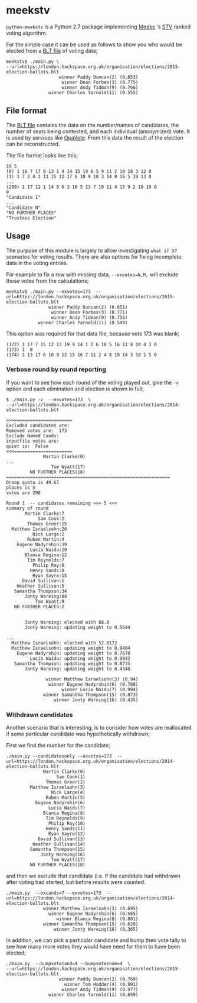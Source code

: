 
# meekstv
`python-meekstv` is a Python 2.7 package implementing [Meeks](https://en.wikipedia.org/wiki/Counting_single_transferable_votes#Meek) 's
[STV](https://en.wikipedia.org/wiki/Single_transferable_vote) ranked voting
algorithm.

For the simple case it can be used as follows to show you who would
be elected from a [BLT file](https://www.opavote.com/help/overview#blt-file-format) of voting data;

~~~~
meekstv$ ./main.py \
--url=https://london.hackspace.org.uk/organisation/elections/2015-election-ballots.blt
                    winner Paddy Duncan(2) (0.653)
                     winner Dean Forbes(3) (0.775)
                     winner Andy Tidman(9) (0.766)
                winner Charles Yarnold(11) (0.555)
~~~~

## File format

The [BLT file](https://www.opavote.com/help/overview#blt-file-format) contains the data on the number/names of candidates, the number of
seats being contested, and each individual (anonymized) vote. It is used by
services like [OpaVote](https://www.opavote.com/). From this data
the result of the election can be reconstructed.

The file format looks like
this;

~~~~
19 5
(0) 1 16 7 17 8 13 1 4 14 15 19 6 5 9 11 2 10 18 3 12 0
(1) 1 7 2 4 1 11 15 12 17 6 10 9 18 3 14 8 16 5 19 13 0
...
(299) 1 17 12 1 14 8 6 3 16 5 13 7 10 11 4 15 9 2 18 19 0
0
"Candidate 1"
...
"Candidate N"
"NO FURTHER PLACES"
"Trustees Election"
~~~~

## Usage

The purpose of this module is largely to allow investigating `what if X?`
scenarios for voting results. There are also options for fixing incomplete data
in the voting entries.

For example to fix a row with missing data,
`--exvotes=N,M,` will exclude those votes from the calculations;

~~~~
meekstv$ ./main.py --exvotes=173  --url=https://london.hackspace.org.uk/organisation/elections/2015-election-ballots.blt
                winner Paddy Duncan(2) (0.651)
                 winner Dean Forbes(3) (0.771)
                 winner Andy Tidman(9) (0.756)
            winner Charles Yarnold(11) (0.549)
~~~~

This option was required for that data file, because vote 173 was blank;

~~~~
(172) 1 17 7 15 12 13 19 9 14 1 2 6 18 5 16 11 8 10 4 3 0
(173) 1  0
(174) 1 13 17 6 10 9 12 15 16 7 11 2 4 8 19 14 3 18 1 5 0
~~~~

### Verbose round by round reporting

If you want to see how each round of the voting played out, give the `-v` option
and each elimination and election is shown in full;

~~~~
$ ./main.py -v  --exvotes=173  \
--url=https://london.hackspace.org.uk/organisation/elections/2014-election-ballots.blt

>>>======================
Excluded candidates are:
Removed votes are:  173
Exclude Named Cands:
inputfile votes are:
quiet is:  False
<<<======================
              Martin Clarke(0)
...
                 Tom Wyatt(17)
         NO FURTHER PLACES(18)
==============================================================
Droop quota is 49.67
places is 5
votes are 298

Round 1  -- candidates remaining >>> 5 <<<
summary of round
       Martin Clarke:7
            Sam Cook:2
        Thomas Greer:15
  Matthew Israelsohn:20
          Nick Large:2
        Ruben Martin:4
    Eugene Nadyrshin:39
         Lucia Naidu:20
       Blanca Regina:12
        Tim Reynolds:7
          Philip Roy:8
         Henry Sands:8
          Ryan Sayre:15
      David Sullivan:1
    Heather Sullivan:5
   Samantha Thompson:34
       Jonty Wareing:88
           Tom Wyatt:9
   NO FURTHER PLACES:2


       Jonty Wareing: elected with 88.0
       Jonty Wareing: updating weight to 0.5644

...
  Matthew Israelsohn: elected with 52.8172
  Matthew Israelsohn: updating weight to 0.9404
    Eugene Nadyrshin: updating weight to 0.7678
         Lucia Naidu: updating weight to 0.9942
   Samantha Thompson: updating weight to 0.8735
       Jonty Wareing: updating weight to 0.4348

               winner Matthew Israelsohn(3) (0.94)
                winner Eugene Nadyrshin(6) (0.768)
                     winner Lucia Naidu(7) (0.994)
              winner Samantha Thompson(15) (0.873)
                  winner Jonty Wareing(16) (0.435)
~~~~

### Withdrawn candidates

Another scenario that is interesting, is to consider how votes are reallocated
if some particular candidate was hypothetically withdrawn;

First we find the number for the candidate;

~~~~
./main.py --candidatesonly --exvotes=173  --url=https://london.hackspace.org.uk/organisation/elections/2014-election-ballots.blt
              Martin Clarke(0)
                   Sam Cook(1)
               Thomas Greer(2)
         Matthew Israelsohn(3)
                 Nick Large(4)
               Ruben Martin(5)
           Eugene Nadyrshin(6)
                Lucia Naidu(7)
              Blanca Regina(8)
               Tim Reynolds(9)
                Philip Roy(10)
               Henry Sands(11)
                Ryan Sayre(12)
            David Sullivan(13)
          Heather Sullivan(14)
         Samantha Thompson(15)
             Jonty Wareing(16)
                 Tom Wyatt(17)
         NO FURTHER PLACES(18)
~~~~

and then we exclude that candidate (i.e. if the candidate had withdrawn after
voting had started, but before results were counted.

~~~~
./main.py  --excands=7 --exvotes=173  --url=https://london.hackspace.org.uk/organisation/elections/2014-election-ballots.blt
              winner Matthew Israelsohn(3) (0.695)
                winner Eugene Nadyrshin(6) (0.565)
                   winner Blanca Regina(8) (0.801)
              winner Samantha Thompson(15) (0.629)
                  winner Jonty Wareing(16) (0.365)
~~~~

In addition, we can pick a particular candidate and bump their vote tally to see
how many more votes they would have need for them to have been elected;

~~~~
./main.py  --bumpvotecand=4 --bumpvotesnum=4  \
--url=https://london.hackspace.org.uk/organisation/elections/2015-election-ballots.blt
                    winner Paddy Duncan(2) (0.769)
                      winner Tom Hodder(4) (0.991)
                     winner Andy Tidman(9) (0.977)
                winner Charles Yarnold(11) (0.659)
~~~~





